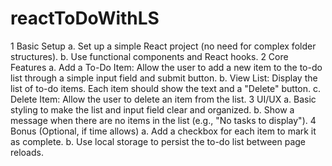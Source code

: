 # reactToDoWithLS
1 Basic Setup a. Set up a simple React project (no need for complex folder structures). b. Use functional components and React hooks. 2 Core Features a. Add a To-Do Item: Allow the user to add a new item to the to-do list through a simple input field and submit button. b. View List: Display the list of to-do items. Each item should show the text and a "Delete" button. c. Delete Item: Allow the user to delete an item from the list. 3 UI/UX a. Basic styling to make the list and input field clear and organized. b. Show a message when there are no items in the list (e.g., "No tasks to display"). 4 Bonus (Optional, if time allows) a. Add a checkbox for each item to mark it as complete. b. Use local storage to persist the to-do list between page reloads.
